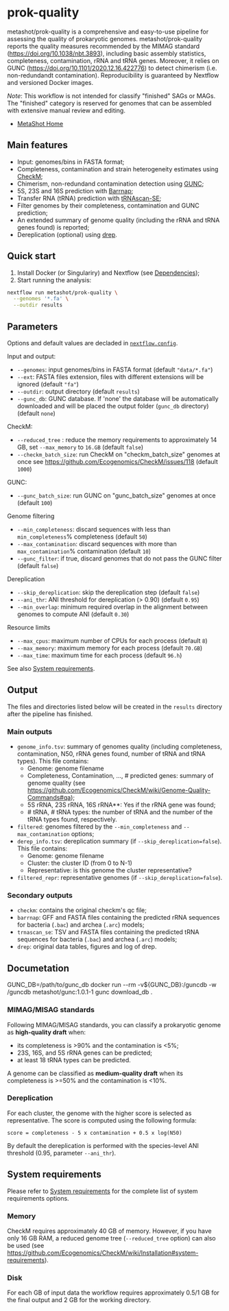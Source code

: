 # prok-quality

metashot/prok-quality is a comprehensive and easy-to-use pipeline for assessing
the quality of prokaryotic genomes. metashot/prok-quality reports the quality
measures recommended by the MIMAG standard (https://doi.org/10.1038/nbt.3893),
including basic assembly statistics, completeness, contamination, rRNA and tRNA
genes. Moreover, it relies on GUNC (https://doi.org/10.1101/2020.12.16.422776)
to detect chimerism (i.e. non-redundandt contamination). Reproducibility is
guaranteed by Nextflow and versioned Docker images.

*Note*: This workflow is not intended for classify "finished" SAGs or MAGs.
The "finished" category is reserved for genomes that can be assembled with
extensive manual review and editing.

- [MetaShot Home](https://metashot.github.io/)

## Main features

- Input: genomes/bins in FASTA format;
- Completeness, contamination and strain heterogeneity estimates using
  [CheckM](https://ecogenomics.github.io/CheckM/);
- Chimerism, non-redundand contamination detection using
  [GUNC](https://github.com/grp-bork/gunc);
- 5S, 23S and 16S prediction with
  [Barrnap](https://github.com/tseemann/barrnap);
- Transfer RNA (tRNA) prediction with
  [tRNAscan-SE](http://lowelab.ucsc.edu/tRNAscan-SE/);
- Filter genomes by their completeness, contamination and GUNC prediction;
- An extended summary of genome quality (including the rRNA and tRNA genes
  found) is reported;
- Dereplication (optional) using [drep](https://github.com/MrOlm/drep).

## Quick start

1. Install Docker (or Singulariry) and Nextflow (see
   [Dependencies](https://metashot.github.io/#dependencies));
1. Start running the analysis:
   
  ```bash
  nextflow run metashot/prok-quality \
    --genomes '*.fa' \
    --outdir results
  ```

## Parameters
Options and default values are decladed in [`nextflow.config`](nextflow.config).

Input and output:
- `--genomes`: input genomes/bins in FASTA format (default `"data/*.fa"`)
- `--ext`: FASTA files extension, files with different extensions will be
  ignored (default `"fa"`)
- `--outdir`: output directory (default `results`)
- `--gunc_db`: GUNC database. If 'none' the database will be automatically
  downloaded and will be placed the output folder (`gunc_db` directory) (default
  `none`)
 
CheckM:
- `--reduced_tree` : reduce the memory requirements to
  approximately 14 GB, set `--max_memory` to `16.GB` (default `false`)
- `--checkm_batch_size`: run CheckM on "checkm_batch_size" genomes at once see
  https://github.com/Ecogenomics/CheckM/issues/118 (default `1000`)

GUNC:
- `--gunc_batch_size`: run GUNC on "gunc_batch_size" genomes at once (default
`100`)

Genome filtering
- `--min_completeness`: discard sequences with less than `min_completeness`%
  completeness (default `50`)
- `--max_contamination`: discard sequences with more than
  `max_contamination`% contamination (default `10`)
- `--gunc_filter`: if true, discard genomes that do not pass the GUNC filter
  (default `false`)

Dereplication
- `--skip_dereplication`: skip the dereplication step (default
  `false`)
- `--ani_thr`: ANI threshold for dereplication (> 0.90) (default `0.95`)
- `--min_overlap`: minimum required overlap in the alignment between genomes
  to compute ANI (default `0.30`)

Resource limits
- `--max_cpus`: maximum number of CPUs for each process (default `8`)
- `--max_memory`: maximum memory for each process (default `70.GB`)
- `--max_time`: maximum time for each process (default `96.h`)

See also [System
requirements](https://metashot.github.io/#system-requirements).

## Output
The files and directories listed below will be created in the `results`
directory after the pipeline has finished.

### Main outputs
- `genome_info.tsv`: summary of genomes quality (including completeness,
  contamination, N50, rRNA genes found, number of tRNA and tRNA types). This
  file contains:
  - Genome: genome filename
  - Completeness, Contamination, ..., # predicted genes: summary of genome
    quality (see
    https://github.com/Ecogenomics/CheckM/wiki/Genome-Quality-Commands#qa);
  - 5S rRNA, 23S rRNA, 16S rRNA**: Yes if the rRNA gene was found;
  - \# tRNA, \# tRNA types: the number of tRNA and the number of the tRNA
       types found, respectively.
- `filtered`: genomes filtered by the `--min_completeness` and
  `--max_contamination` options; 
- `derep_info.tsv`: dereplication summary (if `--skip_dereplication=false`).
  This file contains:
  - Genome: genome filename
  - Cluster: the cluster ID (from 0 to N-1)
  - Representative: is this genome the cluster representative?
- `filtered_repr`: representative genomes (if `--skip_dereplication=false`).

### Secondary outputs
- `checkm`: contains the original checkm's qc file;
- `barrnap`: GFF and FASTA files containing the predicted rRNA sequences for
  bacteria (`.bac`) and archea (`.arc`) models;
- `trnascan_se`: TSV and FASTA files containing the predicted tRNA sequences for
  bacteria (`.bac`) and archea (`.arc`) models;
- `drep`: original data tables, figures and log of drep.

## Documetation

GUNC_DB=/path/to/gunc_db
docker run --rm -v${GUNC_DB}:/guncdb -w /guncdb metashot/gunc:1.0.1-1 gunc download_db .

### MIMAG/MISAG standards
Following MIMAG/MISAG standards, you can classify a prokaryotic genome as
**high-quality draft** when:
- its completeness is >90% and the contamination is <5%;
- 23S, 16S, and 5S rRNA genes can be predicted;
- at least 18 tRNA types can be predicted.

A genome can be classified as **medium-quality draft** when its completeness is
\>=50% and the contamination is <10%.

### Dereplication
For each cluster, the genome with the higher score is selected as
representative. The score is computed using the following formula:

  ```
  score = completeness - 5 x contamination + 0.5 x log(N50)
  ```
By default the dereplication is performed with the species-level ANI threshold
(0.95, parameter `--ani_thr`).

## System requirements
Please refer to [System
requirements](https://metashot.github.io/#system-requirements) for the complete
list of system requirements options.

### Memory
CheckM requires approximately 40 GB of memory. However, if you have only 16 GB
RAM, a reduced genome tree (`--reduced_tree` option) can also be used (see
https://github.com/Ecogenomics/CheckM/wiki/Installation#system-requirements).

### Disk
For each GB of input data the workflow requires approximately 0.5/1 GB for the
final output and 2 GB for the working directory.